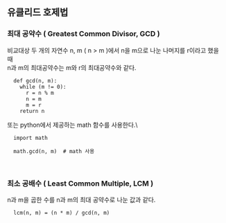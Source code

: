 ## 유클리드 호제법
### 최대 공약수 ( Greatest Common Divisor, GCD )
비교대상 두 개의 자연수 n, m ( n > m )에서 n을 m으로 나눈 나머지를 r이라고 했을 때\
n과 m의 최대공약수는 m와 r의 최대공약수와 같다.

```
  def gcd(n, m):
    while (m != 0):
      r = n % m
      n = m
      m = r
    return n
```
또는 python에서 제공하는 math 함수를 사용한다.\
```
  import math

  math.gcd(n, m)  # math 사용
```

<br>

### 최소 공배수 ( Least Common Multiple, LCM )
n과 m을 곱한 수를 n과 m의 최대 공약수로 나눈 값과 같다.

```
  lcm(n, m) = (n * m) / gcd(n, m)
```
